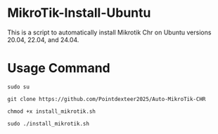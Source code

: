 # MikroTik-Install-Ubuntu
This is a script to automatically install Mikrotik Chr on Ubuntu versions 20.04, 22.04, and 24.04.

# Usage Command
```
sudo su
```
```
git clone https://github.com/Pointdexteer2025/Auto-MikroTik-CHR
```
```
chmod +x install_mikrotik.sh
```
```
sudo ./install_mikrotik.sh
```

